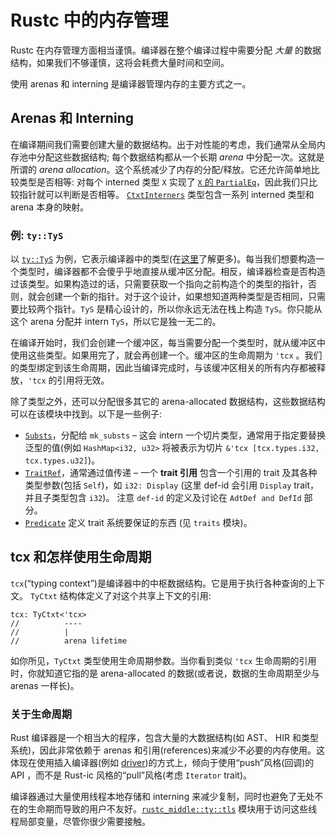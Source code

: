 # Rustc 中的内存管理

Rustc 在内存管理方面相当谨慎。编译器在整个编译过程中需要分配 _大量_ 的数据结构，如果我们不够谨慎，这将会耗费大量时间和空间。

使用 arenas 和 interning 是编译器管理内存的主要方式之一。

## Arenas 和 Interning

在编译期间我们需要创建大量的数据结构。出于对性能的考虑，我们通常从全局内存池中分配这些数据结构; 每个数据结构都从一个长期 *arena* 中分配一次。这就是所谓的 _arena allocation_。这个系统减少了内存的分配/释放。它还允许简单地比较类型是否相等: 对每个 interned 类型 `X` 实现了 [`X` 的 `PartialEq`][peqimpl]，因此我们只比较指针就可以判断是否相等。 [`CtxtInterners`] 类型包含一系列 interned 类型和 arena 本身的映射。

[peqimpl]: https://doc.rust-lang.org/nightly/nightly-rustc/rustc_middle/ty/struct.TyS.html#implementations
[`CtxtInterners`]: https://doc.rust-lang.org/nightly/nightly-rustc/rustc_middle/ty/struct.CtxtInterners.html#structfield.arena

### 例: `ty::TyS`

以 [`ty::TyS`] 为例，它表示编译器中的类型(在[这里](./ty.md)了解更多)。每当我们想要构造一个类型时，编译器都不会傻乎乎地直接从缓冲区分配。相反，编译器检查是否构造过该类型。如果构造过的话，只需要获取一个指向之前构造个的类型的指针，否则，就会创建一个新的指针。对于这个设计，如果想知道两种类型是否相同，只需要比较两个指针。`TyS` 是精心设计的，所以你永远无法在栈上构造 `TyS`。你只能从这个 arena 分配并 intern `TyS`，所以它是独一无二的。

在编译开始时，我们会创建一个缓冲区，每当需要分配一个类型时，就从缓冲区中使用这些类型。如果用完了，就会再创建一个。缓冲区的生命周期为 `'tcx` 。我们的类型绑定到该生命周期，因此当编译完成时，与该缓冲区相关的所有内存都被释放，`'tcx` 的引用将无效。

除了类型之外，还可以分配很多其它的 arena-allocated 数据结构，这些数据结构可以在该模块中找到。以下是一些例子:

- [`Substs`][subst]，分配给 `mk_substs` – 这会 intern 一个切片类型，通常用于指定要替换泛型的值(例如 `HashMap<i32, u32>` 将被表示为切片 `&'tcx [tcx.types.i32, tcx.types.u32]`)。
- [`TraitRef`]，通常通过值传递 – 一个 **trait 引用** 包含一个引用的 trait 及其各种类型参数(包括 `Self`)，如 `i32: Display` (这里 def-id 会引用 `Display` trait，并且子类型包含 `i32`)。 注意 `def-id` 的定义及讨论在 `AdtDef and DefId` 部分。
- [`Predicate`] 定义 trait 系统要保证的东西 (见 `traits` 模块)。

[subst]: ./generic_arguments.html#subst
[`TraitRef`]: https://doc.rust-lang.org/nightly/nightly-rustc/rustc_middle/ty/struct.TraitRef.html
[`Predicate`]: https://doc.rust-lang.org/nightly/nightly-rustc/rustc_middle/ty/struct.Predicate.html

[`ty::TyS`]: https://doc.rust-lang.org/nightly/nightly-rustc/rustc_middle/ty/struct.TyS.html

## tcx 和怎样使用生命周期

`tcx`(“typing context”)是编译器中的中枢数据结构。它是用于执行各种查询的上下文。 `TyCtxt` 结构体定义了对这个共享上下文的引用:

```rust,ignore
tcx: TyCtxt<'tcx>
//          ----
//          |
//          arena lifetime
```

如你所见，`TyCtxt` 类型使用生命周期参数。当你看到类似 `'tcx` 生命周期的引用时，你就知道它指的是 arena-allocated 的数据(或者说，数据的生命周期至少与 arenas 一样长)。

### 关于生命周期

Rust 编译器是一个相当大的程序，包含大量的大数据结构(如 AST、 HIR 和类型系统)，因此非常依赖于 arenas 和引用(references)来减少不必要的内存使用。这体现在使用插入编译器(例如 [driver](./rustc-driver.md))的方式上，倾向于使用“push”风格(回调)的 API ，而不是 Rust-ic 风格的“pull”风格(考虑 `Iterator` trait)。

编译器通过大量使用线程本地存储和 interning 来减少复制，同时也避免了无处不在的生命期而导致的用户不友好。[`rustc_middle::ty::tls`][tls] 模块用于访问这些线程局部变量，尽管你很少需要接触。

[tls]: https://doc.rust-lang.org/nightly/nightly-rustc/rustc_middle/ty/tls/index.html